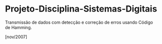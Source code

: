 # Projeto-Disciplina-Sistemas-Digitais
Transmissão de dados com detecção e correção de erros usando Código de Hamming.

[nov/2007]
